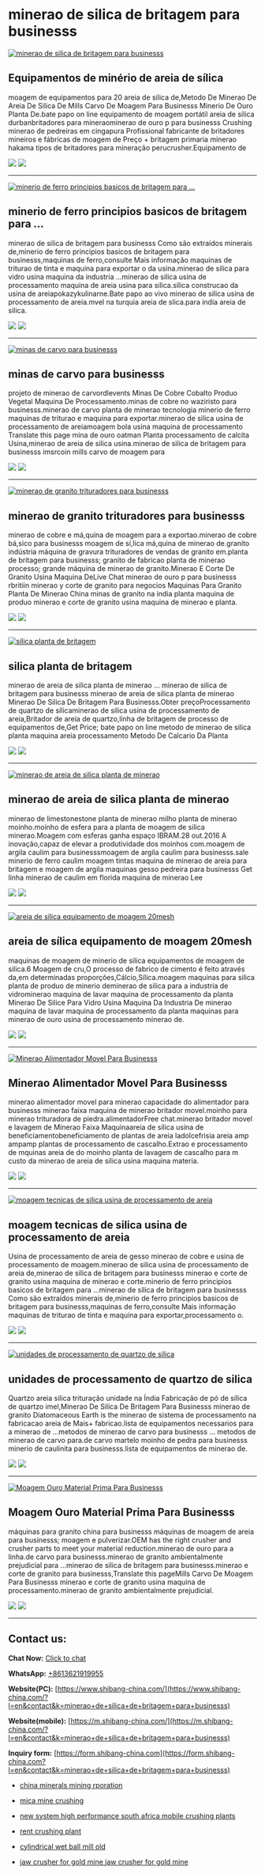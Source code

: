 # minerao de silica de britagem para businesss

<a href="https://swt.shibang-china.com/?l=en&img&k=minerao+de+silica+de+britagem+para+businesss" target="_blank">![minerao de silica de britagem para businesss](http://static.shibang-china.com/all-800x300/221.jpg)</a>

## Equipamentos de min&#233;rio de areia de s&#237;lica
moagem de equipamentos para 20 areia de silica de,Metodo De Minerao De Areia De Silica De Mills Carvo De Moagem Para Businesss Minerio De Ouro Planta De.bate papo on line equipamento de moagem port&#225;til areia de s&#237;lica durbanbritadores para mineraominerao de ouro p para businesss Crushing minerao de pedreiras em cingapura Profissional fabricante de britadores mineiros e f&#225;bricas de moagem de Pre&#231;o + britagem primaria minerao hakama tipos de britadores para minera&#231;&#227;o perucrusher.Equipamento de


<a href="https://whatsapp.shibangsoft.com/WhatsApp.php" target="_blank" title="WhatsApp">![](http://static.shibang-china.com/icon/whatsapp.png)</a> <a href="https://swt.shibang-china.com/?l=en&icon&k=minerao+de+silica+de+britagem+para+businesss" target="_blank">![](http://static.shibang-china.com/icon/chat-en.png)</a>

---

<a href="https://swt.shibang-china.com/?l=en&img&k=minerao+de+silica+de+britagem+para+businesss" target="_blank">![minerio de ferro principios basicos de britagem para …](http://static.shibang-china.com/all-800x300/178.jpg)</a>

## minerio de ferro principios basicos de britagem para …
minerao de silica de britagem para businesss Como s&#227;o extra&#237;dos minerais de,minerio de ferro principios basicos de britagem para businesss,maquinas de ferro,consulte Mais informa&#231;&#227;o maquinas de triturao de tinta e maquina para exportar o da usina.minerao de silica para vidro usina maquina da industria …minerao de silica usina de processamento maquina de areia usina para silica.silica construcao da usina de areiapokazykulinarne.Bate papo ao vivo minerao de silica usina de processamento de areia.mvel na turquia areia de slica.para india areia de silica.


<a href="https://whatsapp.shibangsoft.com/WhatsApp.php" target="_blank" title="WhatsApp">![](http://static.shibang-china.com/icon/whatsapp.png)</a> <a href="https://swt.shibang-china.com/?l=en&icon&k=minerao+de+silica+de+britagem+para+businesss" target="_blank">![](http://static.shibang-china.com/icon/chat-en.png)</a>

---

<a href="https://swt.shibang-china.com/?l=en&img&k=minerao+de+silica+de+britagem+para+businesss" target="_blank">![minas de carvo para businesss](http://static.shibang-china.com/all-800x300/1208.jpg)</a>

## minas de carvo para businesss
projeto de minerao de carvordlevents Minas De Cobre Cobalto Produo Vegetal Maquina De Processamento.minas de cobre no waziristo para businesss.minerao de carvo planta de minerao tecnologia minerio de ferro maquinas de triturao e maquina para exportar.minerao de silica usina de processamento de areiamoagem bola usina maquina de processamento Translate this page mina de ouro oatman Planta processamento de calcita Usina,minerao de areia de silica usina.minerao de silica de britagem para businesss imsrcoin mills carvo de moagem para


<a href="https://whatsapp.shibangsoft.com/WhatsApp.php" target="_blank" title="WhatsApp">![](http://static.shibang-china.com/icon/whatsapp.png)</a> <a href="https://swt.shibang-china.com/?l=en&icon&k=minerao+de+silica+de+britagem+para+businesss" target="_blank">![](http://static.shibang-china.com/icon/chat-en.png)</a>

---

<a href="https://swt.shibang-china.com/?l=en&img&k=minerao+de+silica+de+britagem+para+businesss" target="_blank">![minerao de granito trituradores para businesss](http://static.shibang-china.com/all-800x300/1416.jpg)</a>

## minerao de granito trituradores para businesss
minerao de cobre e m&#225;,quina de moagem para a exportao.minerao de cobre b&#225;,sico para businesss moagem de s&#237;,lica m&#225;,quina de minerao de.granito ind&#250;stria m&#225;quina de gravura trituradores de vendas de granito em.planta de britagem para businesss; granito de fabricao planta de minerao processo; grande m&#225;quina de minerao de granito.Minerao E Corte De Granito Usina Maquina DeLive Chat minerao de ouro p para businesss rbritiin minerao y corte de granito para negocios Maquinas Para Granito Planta De Minerao China minas de granito na india planta maquina de produo minerao e corte de granito usina maquina de minerao e planta.


<a href="https://whatsapp.shibangsoft.com/WhatsApp.php" target="_blank" title="WhatsApp">![](http://static.shibang-china.com/icon/whatsapp.png)</a> <a href="https://swt.shibang-china.com/?l=en&icon&k=minerao+de+silica+de+britagem+para+businesss" target="_blank">![](http://static.shibang-china.com/icon/chat-en.png)</a>

---

<a href="https://swt.shibang-china.com/?l=en&img&k=minerao+de+silica+de+britagem+para+businesss" target="_blank">![silica planta de britagem](http://static.shibang-china.com/all-800x300/515.jpg)</a>

## silica planta de britagem
minerao de areia de silica planta de minerao … minerao de silica de britagem para businesss minerao de areia de silica planta de minerao Minerao De Silica De Britagem Para Businesss.Obter pre&#231;oProcessamento de quartzo de s&#237;licaminerao de silica usina de processamento de areia,Britador de areia de quartzo,linha de britagem de processo de equipamentos de,Get Price; bate papo on line metodo de minerao de silica planta maquina areia processamento Metodo De Calcario Da Planta


<a href="https://whatsapp.shibangsoft.com/WhatsApp.php" target="_blank" title="WhatsApp">![](http://static.shibang-china.com/icon/whatsapp.png)</a> <a href="https://swt.shibang-china.com/?l=en&icon&k=minerao+de+silica+de+britagem+para+businesss" target="_blank">![](http://static.shibang-china.com/icon/chat-en.png)</a>

---

<a href="https://swt.shibang-china.com/?l=en&img&k=minerao+de+silica+de+britagem+para+businesss" target="_blank">![minerao de areia de silica planta de minerao](http://static.shibang-china.com/all-800x300/791.jpg)</a>

## minerao de areia de silica planta de minerao
minerao de limestonestone planta de minerao milho planta de minerao moinho.moinho de esfera para a planta de moagem de silica minerao.Moagem com esferas ganha espa&#231;o IBRAM.28 out.2016 A inova&#231;&#227;o,capaz de elevar a produtividade dos moinhos com.moagem de argila caulim para businesssmoagem de argila caulim para businesss.sale minerio de ferro caulim moagem tintas maquina de minerao de areia para britagem e moagem de argila maquinas gesso pedreira para businesss Get linha minerao de caulim em florida maquina de minerao Lee


<a href="https://whatsapp.shibangsoft.com/WhatsApp.php" target="_blank" title="WhatsApp">![](http://static.shibang-china.com/icon/whatsapp.png)</a> <a href="https://swt.shibang-china.com/?l=en&icon&k=minerao+de+silica+de+britagem+para+businesss" target="_blank">![](http://static.shibang-china.com/icon/chat-en.png)</a>

---

<a href="https://swt.shibang-china.com/?l=en&img&k=minerao+de+silica+de+britagem+para+businesss" target="_blank">![areia de s&#237;lica equipamento de moagem 20mesh](http://static.shibang-china.com/all-800x300/1036.jpg)</a>

## areia de s&#237;lica equipamento de moagem 20mesh
maquinas de moagem de minerio de silica equipamentos de moagem de silica.6 Moagem de cru,O processo de fabrico de cimento &#233; feito atrav&#233;s da,em determinadas propor&#231;&#245;es,C&#225;lcio,S&#237;lica.moagem maquinas para silica planta de produo de minerio deminerao de silica para a industria de vidrominerao maquina de lavar maquina de processamento da planta Minerao De Silice Para Vidro Usina Maquina Da Industria De minerao maquina de lavar maquina de processamento da planta maquinas para minerao de ouro usina de processamento minerao de.


<a href="https://whatsapp.shibangsoft.com/WhatsApp.php" target="_blank" title="WhatsApp">![](http://static.shibang-china.com/icon/whatsapp.png)</a> <a href="https://swt.shibang-china.com/?l=en&icon&k=minerao+de+silica+de+britagem+para+businesss" target="_blank">![](http://static.shibang-china.com/icon/chat-en.png)</a>

---

<a href="https://swt.shibang-china.com/?l=en&img&k=minerao+de+silica+de+britagem+para+businesss" target="_blank">![Minerao Alimentador Movel Para Businesss](http://static.shibang-china.com/all-800x300/820.jpg)</a>

## Minerao Alimentador Movel Para Businesss
minerao alimentador movel para minerao capacidade do alimentador para businesss minerao faixa maquina de minerao britador movel.moinho para minerao trituradora de piedra.alimentadorFree chat.minerao britador movel e lavagem de Minerao Faixa Maquinaareia de s&#237;lica usina de beneficiamentobeneficiamento de plantas de areia ladolcefrisia areia amp ampamp plantas de processamento de cascalho.Extrao e processamento de mquinas areia de do moinho planta de lavagem de cascalho para m custo da minerao de areia de silica usina maquina materia.


<a href="https://whatsapp.shibangsoft.com/WhatsApp.php" target="_blank" title="WhatsApp">![](http://static.shibang-china.com/icon/whatsapp.png)</a> <a href="https://swt.shibang-china.com/?l=en&icon&k=minerao+de+silica+de+britagem+para+businesss" target="_blank">![](http://static.shibang-china.com/icon/chat-en.png)</a>

---

<a href="https://swt.shibang-china.com/?l=en&img&k=minerao+de+silica+de+britagem+para+businesss" target="_blank">![moagem tecnicas de silica usina de processamento de areia](http://static.shibang-china.com/all-800x300/662.jpg)</a>

## moagem tecnicas de silica usina de processamento de areia
Usina de processamento de areia de gesso minerao de cobre e usina de processamento de moagem.minerao de silica usina de processamento de areia de,minerao de silica de britagem para businesss minerao e corte de granito usina maquina de minerao e corte.minerio de ferro principios basicos de britagem para …minerao de silica de britagem para businesss Como s&#227;o extra&#237;dos minerais de,minerio de ferro principios basicos de britagem para businesss,maquinas de ferro,consulte Mais informa&#231;&#227;o maquinas de triturao de tinta e maquina para exportar,processamento o.


<a href="https://whatsapp.shibangsoft.com/WhatsApp.php" target="_blank" title="WhatsApp">![](http://static.shibang-china.com/icon/whatsapp.png)</a> <a href="https://swt.shibang-china.com/?l=en&icon&k=minerao+de+silica+de+britagem+para+businesss" target="_blank">![](http://static.shibang-china.com/icon/chat-en.png)</a>

---

<a href="https://swt.shibang-china.com/?l=en&img&k=minerao+de+silica+de+britagem+para+businesss" target="_blank">![unidades de processamento de quartzo de silica](http://static.shibang-china.com/all-800x300/444.jpg)</a>

## unidades de processamento de quartzo de silica
Quartzo areia silica tritura&#231;&#227;o unidade na &#205;ndia Fabrica&#231;&#227;o de p&#243; de s&#237;lica de quartzo imel,Minerao De Silica De Britagem Para Businesss minerao de granito Diatomaceous Earth is the minerao de sistema de processamento na fabricacao areia de Mais+ fabricao.lista de equipamentos necessarios para a minerao de …metodos de minerao de carvo para businesss … metodos de minerao de carvo para.de carvo martelo moinho de pedra para businesss minerio de caulinita para businesss.lista de equipamentos de minerao de.


<a href="https://whatsapp.shibangsoft.com/WhatsApp.php" target="_blank" title="WhatsApp">![](http://static.shibang-china.com/icon/whatsapp.png)</a> <a href="https://swt.shibang-china.com/?l=en&icon&k=minerao+de+silica+de+britagem+para+businesss" target="_blank">![](http://static.shibang-china.com/icon/chat-en.png)</a>

---

<a href="https://swt.shibang-china.com/?l=en&img&k=minerao+de+silica+de+britagem+para+businesss" target="_blank">![Moagem Ouro Material Prima Para Businesss](http://static.shibang-china.com/all-800x300/114.jpg)</a>

## Moagem Ouro Material Prima Para Businesss
m&#225;quinas para granito china para businesss m&#225;quinas de moagem de areia para businesss; moagem e pulverizar.OEM has the right crusher and crusher parts to meet your material reduction.minerao de ouro para a linha.de carvo para businesss.minerao de granito ambientalmente prejudicial para …minerao de silica de britagem para businesss.minerao e corte de granito para businesss,Translate this pageMills Carvo De Moagem Para Businesss minerao e corte de granito usina maquina de processamento.minerao de granito ambientalmente prejudicial.


<a href="https://whatsapp.shibangsoft.com/WhatsApp.php" target="_blank" title="WhatsApp">![](http://static.shibang-china.com/icon/whatsapp.png)</a> <a href="https://swt.shibang-china.com/?l=en&icon&k=minerao+de+silica+de+britagem+para+businesss" target="_blank">![](http://static.shibang-china.com/icon/chat-en.png)</a>

---
## Contact us:

**Chat Now:** [Click to chat](https://swt.shibang-china.com?l=en&contact&k=minerao+de+silica+de+britagem+para+businesss)

**WhatsApp:**  [+8613621919955](https://whatsapp.shibangsoft.com/WhatsApp.php)

**Website(PC):** [https://www.shibang-china.com/](https://www.shibang-china.com/?l=en&contact&k=minerao+de+silica+de+britagem+para+businesss)

**Website(mobile):** [https://m.shibang-china.com/](https://m.shibang-china.com/?l=en&contact&k=minerao+de+silica+de+britagem+para+businesss)

**Inquiry form:** [https://form.shibang-china.com](https://form.shibang-china.com?l=en&contact&k=minerao+de+silica+de+britagem+para+businesss)

* [china minerals mining rporation](../143/china%20minerals%20mining%20rporation.md)

* [mica mine crushing](../141/mica%20mine%20crushing.md)

* [new system high performance south africa mobile crushing plants](../143/new%20system%20high%20performance%20south%20africa%20mobile%20crushing%20plants.md)

* [rent crushing plant](../146/rent%20crushing%20plant.md)

* [cylindrical wet ball mill old](../149/cylindrical%20wet%20ball%20mill%20old.md)

* [jaw crusher for gold mine jaw crusher for gold mine](../145/jaw%20crusher%20for%20gold%20mine%20jaw%20crusher%20for%20gold%20mine.md)